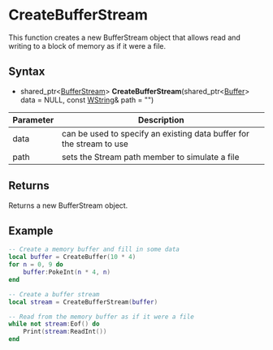 # CreateBufferStream

This function creates a new BufferStream object that allows read and writing to a block of memory as if it were a file.

## Syntax
- shared_ptr<[BufferStream](BufferStream.md)\> **CreateBufferStream**(shared_ptr<[Buffer](Buffer.md)\> data = NULL, const [WString](WString.md)& path = "")

| Parameter | Description |
| --- | --- |
| data | can be used to specify an existing data buffer for the stream to use |
| path | sets the Stream path member to simulate a file |

## Returns
Returns a new BufferStream object.

## Example

```lua
-- Create a memory buffer and fill in some data
local buffer = CreateBuffer(10 * 4)
for n = 0, 9 do
    buffer:PokeInt(n * 4, n)
end

-- Create a buffer stream
local stream = CreateBufferStream(buffer)

-- Read from the memory buffer as if it were a file
while not stream:Eof() do
    Print(stream:ReadInt())
end
```
